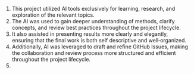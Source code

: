 1. This project utilized AI tools exclusively for learning, research, and exploration of the relevant topics.
2. The AI was used to gain deeper understanding of methods, clarify concepts, and review best practices throughout the project lifecycle.
3. It also assisted in presenting results more clearly and elegantly, ensuring that the final work is both self descriptive and well‑organized.
4. Additionally, AI was leveraged to draft and refine GitHub Issues, making the collaboration and review process more structured and efficient throughout the project lifecycle.
5. 